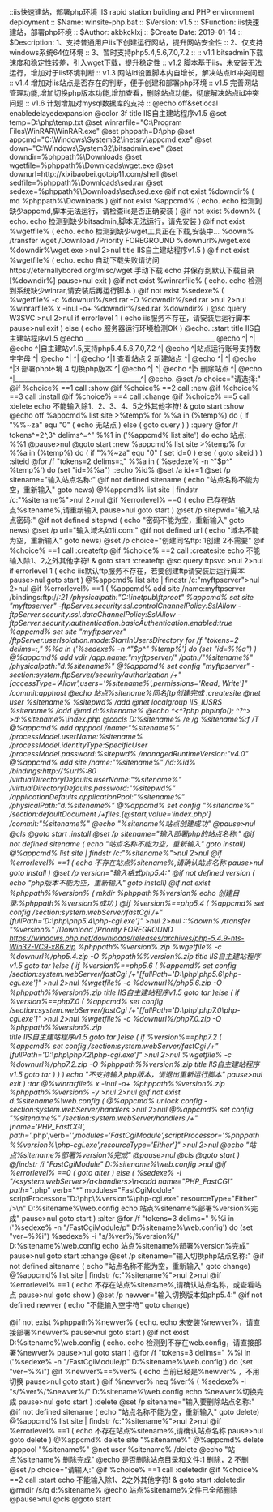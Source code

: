::iis快速建站，部署php环境 IIS rapid station building and PHP environment deployment
:: $Name:         winsite-php.bat
:: $Version:      v1.5
:: $Function:     iis快速建站，部署php环境
:: $Author:       akbkcklxj
:: $Create Date:  2019-01-14
:: $Description:  1、支持普通用户iis下创建运行网站，提升网站安全性
::                2、仅支持windows系统64位环境
::                3、暂时支持php5.4,5.6,7.0,7.2
::
:: v1.1 bitsadmin下载速度和稳定性较差，引入wget下载，提升稳定性
:: v1.2 脚本基于iis，未安装无法运行，增加对于iis环境判断
:: v1.3 网站id设置脚本内自增长，解决站点id冲突问题
:: v1.4 增加对iis站点是否存在的判断，便于创建和部署php环境
:: v1.5 完善网站管理功能,增加切换php版本功能,增加查看，删除站点功能，彻底解决站点id冲突问题
:: v1.6 计划增加对mysql数据库的支持
::
@echo off&setlocal enabledelayedexpansion
@color 3f
title IIS自主建站程序v1.5
@set temp=D:\php\temp.txt
@set winrarfile="C:\Program Files\WinRAR\WinRAR.exe"
@set phppath=D:\php
@set appcmd="C:\Windows\System32\inetsrv\appcmd.exe"
@set down="C:\Windows\System32\bitsadmin.exe"
@set downdir=%phppath%\Downloads
@set wgetfile=%phppath%\Downloads\wget.exe
@set downurl=http://xixibaobei.gotoip11.com/shell
@set sedfile=%phppath%\Downloads\sed.rar
@set sedexe=%phppath%\Downloads\sed\sed.exe
@if not exist %downdir% (
	md %phppath%\Downloads
)
@if not exist %appcmd% (
    echo.
	echo 检测到缺少appcmd,脚本无法运行，请检查iis是否正确安装
)
@if not exist %down% (
    echo.
	echo 检测到缺少bitsadmin,脚本无法运行，请先安装
)
@if not exist %wgetfile% (
    echo.
	echo 检测到缺少wget工具正在下载,安装中...
	%down% /transfer wget /Download /Priority FOREGROUND  %downurl%/wget.exe  %downdir%\wget.exe  >nul 2>nul
	title IIS自主建站程序v1.5
)
@if not exist %wgetfile% (
	echo.
	echo 自动下载失败请访问 https://eternallybored.org/misc/wget 手动下载
	echo 并保存到默认下载目录[%downdir%]
	pause>nul
	exit
)
@if not exist %winrarfile% (
    echo.
	echo 检测到系统缺少winrar,请安装后再运行脚本
)
@if not exist %sedexe% (
	%wgetfile% -c %downurl%/sed.rar -O %downdir%/sed.rar >nul 2>nul
	%winrarfile% x -inul -o+  %downdir%/sed.rar  %downdir%
)
@sc query W3SVC >nul 2>nul
if errorlevel 1 (
    echo iis服务不存在，请安装后运行脚本
    pause>nul
    exit
) else (
    echo 服务器运行环境检测OK
)
@echo.
:start
title IIS自主建站程序v1.5
@echo   ________________________________________
@echo  ^|                                       ^|
@echo  ^|自主建站v1.5,支持php5.4,5.6,7.0,7.2    ^|
@echo  ^|站点运行账号支持数字字母               ^|
@echo  ^|                                       ^|
@echo  ^|1 查看站点              2 新建站点     ^|
@echo  ^|                                       ^|
@echo  ^|3 部署php环境           4 切换php版本  ^|
@echo  ^|                                       ^|
@echo  ^|5 删除站点                             ^|
@echo  ^|_______________________________________^|
@echo.
@set /p choice="请选择:"
@if %choice% ==1 call :show
@if %choice% ==2 call :new
@if %choice% ==3 call :install
@if %choice% ==4 call :change
@if %choice% ==5 call :delete
echo 不能输入除1、2、3、4、5之外其他字符! & goto start
:show
@echo off
%appcmd% list site >%temp% 
for %%a in (%temp%) do (
     if "%%~za" equ "0" (
	    echo 无站点
        ) else (
        goto query
)
)
:query
@for /f tokens^=2^,3^ delims^=^" %%1 in ('%appcmd% list site') do echo 站点: %%1
@pause>nul
@goto start
:new
%appcmd% list site >%temp% 
for %%a in (%temp%) do (
     if "%%~za" equ "0" (
	    set id=0
        ) else (
        goto siteid
)
)
:siteid
@for /f "tokens=2 delims=:," %%a in ('%sedexe%  -n ^"$p^" %temp%') do (set "id=%%a")
::echo  %id%
@set /a id+=1
@set /p sitename="输入站点名称:"
@if not  defined sitename (
	echo "站点名称不能为空，重新输入"
	goto news)
@%appcmd% list site | findstr /c:"%sitename%">nul 2>nul
@if %errorlevel% ==0 (
    echo 已存在站点%sitename%,请重新输入
    pause>nul
    goto start
) 
@set /p sitepwd="输入站点密码:"
@if not  defined sitepwd (
	echo "密码不能为空，重新输入"
	goto news)
@set /p url="输入域名如1i.com:"
@if not  defined url (
	echo "域名不能为空，重新输入"
	goto news)
@set /p choice="创建同名ftp: 1创建 2不需要"
@if %choice% ==1 call :createftp
@if %choice% ==2 call :createsite 
echo 不能输入除1、2之外其他字符! & goto start
:createftp
@sc query ftpsvc >nul 2>nul
if errorlevel 1 (
    echo iis默认ftp服务不存在，若要创建ftp请安装后运行脚本
    pause>nul
    goto start
)
@%appcmd% list site | findstr /c:"myftpserver">nul 2>nul
@if %errorlevel% ==1 (
    %appcmd% add site /name:myftpserver /bindings:ftp://*:21 /physicalpath:"C:\inetpub\ftproot"
	%appcmd% set site "myftpserver" -ftpServer.security.ssl.controlChannelPolicy:SslAllow -ftpServer.security.ssl.dataChannelPolicy:SslAllow -ftpServer.security.authentication.basicAuthentication.enabled:true
	%appcmd% set site "myftpserver" /ftpServer.userIsolation.mode:StartInUsersDirectory
	for /f "tokens=2 delims=:," %%a in ('%sedexe%  -n ^"$p^" %temp%') do (set "id=%%a")
)
@%appcmd% add vdir /app.name:"myftpserver/"  /path:/"%sitename%" /physicalpath:"d:\%sitename%"
@%appcmd% set config "myftpserver" -section:system.ftpServer/security/authorization /+"[accessType='Allow',users='%sitename%',permissions='Read, Write']" /commit:apphost
@echo 站点%sitename%同名ftp创建完成
:createsite
@net user  %sitename% %sitepwd% /add
@net localgroup IIS_IUSRS %sitename% /add
@md d:\%sitename% 
@echo ^<^?php phpinfo(); ^?^> >d:\%sitename%\index.php
@cacls D:\%sitename% /e /g %sitename%:f /T
@%appcmd% add apppool /name:"%sitename%" /processModel.userName:%sitename% /processModel.identityType:SpecificUser /processModel.password:%sitepwd% /managedRuntimeVersion:"v4.0"
@%appcmd% add site /name:"%sitename%" /id:%id% /bindings:http://%url%:80  /virtualDirectoryDefaults.userName:"%sitename%"  /virtualDirectoryDefaults.password:"%sitepwd%" /applicationDefaults.applicationPool:"%sitename%" /physicalPath:"d:\%sitename%"
@%appcmd% set config "%sitename%" /section:defaultDocument /+files.[@start,value='index.php'] /commit:"%sitename%"
@echo "%sitename%站点创建成功"
@pause>nul
@cls
@goto start
:install
@set /p sitename="输入部署php的站点名称:"
@if not  defined sitename (
	echo "站点名称不能为空，重新输入"
	goto install)
@%appcmd% list site | findstr /c:"%sitename%">nul 2>nul
@if %errorlevel% ==1 (
    echo 不存在站点%sitename%,请确认站点名称
    pause>nul
    goto install
)
@set /p version="输入格式php5.4:"
@if not  defined version (
	echo "php版本不能为空，重新输入"
	goto install)
@if not exist %phppath%\%version% (
	mkdir %phppath%\%version%
	echo 创建目录:%phppath%\%version%成功
)
@if %version%==php5.4  (
    %appcmd% set config /section:system.webServer/fastCgi  /+"[fullPath='D:\php\php5.4\php-cgi.exe']" >nul 2>nul
	::%down% /transfer "%version%" /Download  /Priority FOREGROUND   https://windows.php.net/downloads/releases/archives/php-5.4.9-nts-Win32-VC9-x86.zip  %phppath%\%version%.zip
	%wgetfile% -c %downurl%/php5.4.zip -O  %phppath%\%version%.zip
	title IIS自主建站程序v1.5
			goto tar
    )else (
    if %version%==php5.6  (
          %appcmd% set config /section:system.webServer/fastCgi  /+"[fullPath='D:\php\php5.6\php-cgi.exe']" >nul 2>nul
		  %wgetfile% -c %downurl%/php5.6.zip -O  %phppath%\%version%.zip
		  title IIS自主建站程序v1.5
		  goto tar
    )else (
        if %version%==php7.0 (
            %appcmd% set config /section:system.webServer/fastCgi  /+"[fullPath='D:\php\php7.0\php-cgi.exe']" >nul 2>nul
			%wgetfile% -c %downurl%/php7.0.zip -O  %phppath%\%version%.zip    
			title IIS自主建站程序v1.5
				goto tar
        )else (
            if %version%==php7.2 (
                %appcmd% set config /section:system.webServer/fastCgi  /+"[fullPath='D:\php\php7.2\php-cgi.exe']" >nul 2>nul
				%wgetfile% -c  %downurl%/php7.2.zip -O  %phppath%\%version%.zip
				title IIS自主建站程序v1.5
				goto tar
            )
        )
    )
	echo "不支持输入php版本，请退出重新运行脚本"
	pause>nul
	exit
)
:tar
@%winrarfile% x -inul -o+  %phppath%\%version%.zip  %phppath%\%version%  -y >nul 2>nul
@if not exist d:\%sitename%\web.config (
	@%appcmd% unlock config -section:system.webServer/handlers >nul 2>nul
	@%appcmd% set config "%sitename%" /section:system.webServer/handlers /+"[name='PHP_FastCGI', path='*.php',verb='*',modules='FastCgiModule',scriptProcessor='%phppath%\%version%\php-cgi.exe',resourceType='Either']"  >nul 2>nul
	@echo "站点%sitename%部署%version%完成"
	@pause>nul
	@cls
	@goto start
)
@findstr /i "FastCgiModule"   D:\%sitename%\web.config >nul
@if %errorlevel% ==0 (
		goto alter
) else (
		%sedexe%  -i "/<system.webServer>/a\<handlers>\n\<add name=\"PHP_FastCGI\" path=\"*.php\" verb=\"*\" modules=\"FastCgiModule\" scriptProcessor=\"D:\\php\\%version%\\php-cgi.exe\" resourceType=\"Either\" />\n</handlers>"   D:\%sitename%\web.config
		echo 站点%sitename%部署%version%完成"
		pause>nul 
		goto start
)
:alter
@for /f "tokens=3 delims=\" %%i in ('%sedexe%  -n "/FastCgiModule/p"    D:\%sitename%\web.config') do (set "ver=%%i")
		%sedexe% -i "s/%ver%/%version%/" D:\%sitename%\web.config
		echo 站点%sitename%部署%version%完成"
		pause>nul 
		goto start
:change
@set /p sitename="输入切换php站点名称:"
@if not  defined sitename (
	echo "站点名称不能为空，重新输入"
	goto change)
@%appcmd% list site | findstr /c:"%sitename%">nul 2>nul
@if %errorlevel% ==1 (
    echo 不存在站点%sitename%,请确认站点名称，或查看站点
    pause>nul
    goto show
)
@set /p newver="输入切换版本如php5.4:"
@if not  defined newver (
	echo "不能输入空字符"
	goto change)

@if not exist %phppath%\%newver% (
    echo.
	echo 未安装%newver%，请直接部署%newver%
	pause>nul
	goto start
)
@if not exist D:\%sitename%\web.config (
    echo.
	echo 检测到不存在web.config，请直接部署%newver%
	pause>nul
	goto start
)
@for /f "tokens=3 delims=\" %%i in ('%sedexe%  -n "/FastCgiModule/p"    D:\%sitename%\web.config') do (set "ver=%%i")
@if %newver%==%ver% (
	echo 当前已经是%newver% ，不用切换
	pause>nul 
	goto start
	)
@if %newver% neq %ver% (
	%sedexe% -i "s/%ver%/%newver%/" D:\%sitename%\web.config
	echo %newver%切换完成
	pause>nul 
	goto start
	)
:delete
@set /p sitename="输入要删除站点名称:"
@if not  defined sitename (
	echo "站点名称不能为空，重新输入"
	goto delete)
@%appcmd% list site | findstr /c:"%sitename%">nul 2>nul
@if %errorlevel% ==1 (
    echo 不存在站点%sitename%,请确认站点名称
    pause>nul
    goto delete
)
@%appcmd% delete site "%sitename%"
@%appcmd% delete apppool "%sitename%"
@net user %sitename% /delete
@echo "站点%sitename% 删除完成"
@echo 是否删除站点目录和文件:1 删除，2 不删
@set /p choice="请输入:"
@if %choice% ==1 call :deletedir
@if %choice% ==2 call :start
echo 不能输入除1、2之外其他字符! & goto start
:deletedir
@rmdir /s/q d:\%sitename%
@echo 站点%sitename%文件已全部删除
@pause>nul
@cls
@goto start
